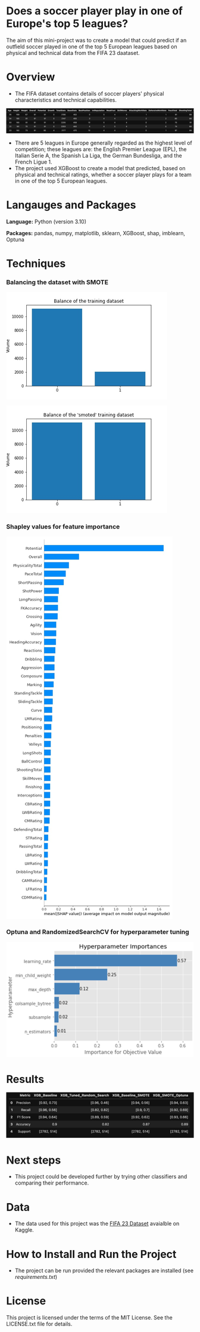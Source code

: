 # Does a soccer player play in one of Europe's top 5 leagues?
The aim of this mini-project was to create a model that could predict if an outfield soccer played in one of the top 5 European leagues based on physical and technical data from the FIFA 23 daataset.

# Overview
* The FIFA dataset contains details of soccer players' physical characteristics and technical capabilities.

![dataset](https://github.com/JonR45/Top-Soccer-League/blob/main/Images/Dataset.png)

* There are 5 leagues in Europe generally regarded as the highest level of competition; these leagues are: the English Premier League (EPL), the Italian Serie A, the Spanish La Liga, the German Bundesliga, and the French Ligue 1.
* The project used XGBoost to create a model that predicted, based on physical and technical ratings, whether a soccer player plays for a team in one of the top 5 European leagues.

# Langauges and Packages
**Language:** Python (version 3.10)


**Packages:** pandas, numpy, matplotlib, sklearn, XGBoost, shap, imblearn, Optuna

# Techniques
### Balancing the dataset with SMOTE

![balance_pre_smote](https://github.com/JonR45/Top-Soccer-League/blob/main/Images/training_data_pre-balance.jpg)

![balance_post_smote](https://github.com/JonR45/Top-Soccer-League/blob/main/Images/training_data_post-balance.jpg)


### Shapley values for feature importance

![shap_values](https://github.com/JonR45/Top-Soccer-League/blob/main/Images/shap_summary_plot.jpg)

### Optuna and RandomizedSearchCV for hyperparameter tuning

![hyperparameter_importance](https://github.com/JonR45/Top-Soccer-League/blob/main/Images/Hyperparameter_importance.png)

# Results
![results](https://github.com/JonR45/Top-Soccer-League/blob/main/Images/model_evaluation.png)

# Next steps
- This project could be developed further by trying other classifiers and comparing their performance.

# Data
- The data used for this project was the [FIFA 23 Dataset](https://www.kaggle.com/datasets/stefanoleone992/fifa-23-complete-player-dataset) avaialble on Kaggle.

# How to Install and Run the Project
- The project can be run provided the relevant packages are installed (see _requirements.txt_)

# License
This project is licensed under the terms of the MIT License. See the LICENSE.txt file for details.
